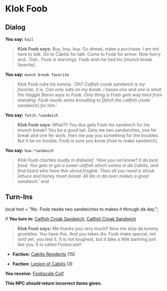 # Klok Foob
## Dialog

**You say:** `hail`






>**Klok Foob says:** Buy, buy, buy. Go ahead, make a purchase. I am not here to talk. Go to Cabilis for talk. Come to Foob for armor. Now hurry and.. Ooh.. Foob is starvings. Foob wish he had his [munch break favorite].

**You say:** `munch break favorite`






>*Klok Foob rubs his tummy. 'Oh!! Catfish croak sandwich is my favorite, it is. Can only eats on my break. I haves one and one is what the Haggle Baron says to Foob. Only thing is Foob gets way tired from standing. Foob needs some broodling to [fetch the catfish croak sandwich] for him.'*

**You say:** `fetch.*sandwich`






>**Klok Foob says:** What?!! You dus gets Foob his sandwich for his munch break!! You be a good tail. Gets me two sandwiches, one fer break and one fer work, then me pay you something for the troubles. But it be no trouble. Foob is sure you know [how to make sandwich].

**You say:** `how.*sandwich`






>*Klok Foob chortles loudly in disbelief. 'How you not know? It da best food. You gots to get a sewer catfish which swims in da Cabilis, and find lizard who have thin sliced froglok. Then all you need is shrub lettuce and honey mush bread. All dis in da oven makes a good sandwich.'*
end

## Turn-Ins



local text = "No. Foob needs two sandwiches to makes it through da day.";






if **You turn in:** [Catfish Croak Sandwich](/item/12451), [Catfish Croak Sandwich](/item/12451)





>**Klok Foob says:** Me thanks you very much!! Now me stop da tummy grumbles. You have this. And you takes dis. Foob make special, not sold yet, you test it. It is not toughest, but it take a little bashing just like you. It is called Foobscale!!





* __Faction:__ [Cabilis Residents](/faction/440) (15)


* __Faction:__ [Legion of Cabilis](/faction/441) (3)



 **You receive:**  [Foobscale Coif](/item/12448) 

**This NPC *should* return incorrect items given.**






